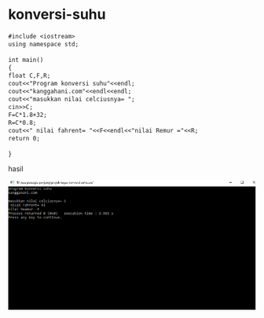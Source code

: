 # konversi-suhu

    #include <iostream>
    using namespace std;

    int main()
    {
    float C,F,R;
    cout<<"Program konversi suhu"<<endl;
    cout<<"kanggahani.com"<<endl<<endl;
    cout<<"masukkan nilai celciusnya= ";
    cin>>C;
    F=C*1.8+32;
    R=C*0.8;
    cout<<" nilai fahrent= "<<F<<endl<<"nilai Remur ="<<R;
    return 0;

    }
    
    
    
    
 hasil
    
 ![img](https://github.com/Masdiaditia/konversi-suhu/blob/master/konversi%20suhu.png?raw=true)
